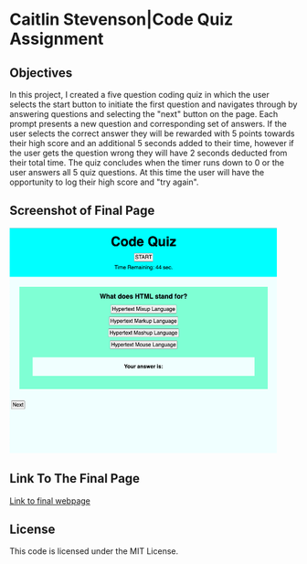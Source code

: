 # Caitlin Stevenson|Code Quiz Assignment

## Objectives

In this project, I created a five question coding quiz in which the user selects the start button to initiate the first question and navigates through by answering questions and selecting the "next" button on the page. Each prompt presents a new question and corresponding set of answers. If the user selects the correct answer they will be rewarded with 5 points towards their high score and an additional 5 seconds added to their time, however if the user gets the question wrong they will have 2 seconds deducted from their total time. The quiz concludes when the timer runs down to 0 or the user answers all 5 quiz questions. At this time the user will have the opportunity to log their high score and "try again".

## Screenshot of Final Page

![Screenshot of final webpage](./assets/images/final_webpage_image.png)

## Link To The Final Page

[Link to final webpage](https://caitlinscodes.github.io/code_quiz/)

## License

This code is licensed under the MIT License.